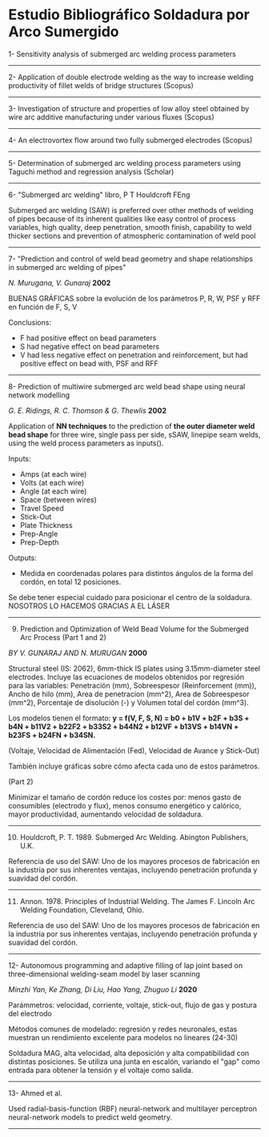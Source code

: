 # Estudio Bibliográfico Soldadura por Arco Sumergido

1- Sensitivity analysis of submerged arc welding process parameters

---

2- Application of double electrode welding as the way to increase welding productivity of fillet welds of bridge structures (Scopus)

---

3- Investigation of structure and properties of low alloy steel obtained by wire arc additive manufacturing under various fluxes (Scopus)

---

4- An electrovortex flow around two fully submerged electrodes (Scopus)

---

5- Determination of submerged arc welding process parameters using Taguchi method and regression analysis (Scholar)

---

6- "Submerged arc welding" libro, P T Houldcroft FEng

Submerged arc welding (SAW) is preferred
over other methods of welding of pipes because of its inherent
qualities like easy control of process variables, high
quality, deep penetration, smooth finish, capability to weld
thicker sections and prevention of atmospheric contamination
of weld pool

---

7- "Prediction and control of weld bead geometry and shape relationships in submerged arc welding of pipes" 

*N. Murugana, V. Gunaraj*
**2002**

BUENAS GRÁFICAS sobre la evolución de los parámetros P, R, W, PSF y RFF en función de F, S, V

Conclusions:
  - F had positive effect on bead parameters
  - S had negative effect on bead parameters
  - V had less negative effect on penetration and reinforcement, but had positive effect on bead with, PSF and RFF
  
---

8- Prediction of multiwire submerged arc weld bead shape using neural network modelling

*G. E. Ridings, R. C. Thomson & G. Thewlis*
**2002**

Application of **NN techniques** to the prediction of **the outer diameter weld bead shape** for three wire, single pass per side, sSAW, linepipe seam welds, using the weld process parameters as inputs().

Inputs:
  - Amps (at each wire)
  - Volts (at each wire)
  - Angle (at each wire)
  - Space (between wires)
  - Travel Speed
  - Stick-Out
  - Plate Thickness
  - Prep-Angle
  - Prep-Depth 
  
Outputs:
  - Medida en coordenadas polares para distintos ángulos de la forma del cordón, en total 12 posiciones.
  
Se debe tener especial cuidado para posicionar el centro de la soldadura. NOSOTROS LO HACEMOS GRACIAS A EL LÁSER


---

9. Prediction and Optimization of Weld Bead Volume for the Submerged Arc Process (Part 1 and 2)

*BY V. GUNARAJ AND N. MURUGAN*
**2000**

Structural steel (IS: 2062), 6mm-thick IS plates using 3.15mm-diameter steel electrodes.
Incluye las ecuaciones de modelos obtenidos por regresión para las variables: Penetración (mm), Sobreespesor (Reinforcement (mm)), Ancho de hilo (mm), Area de penetracion (mm^2), Area de Sobreespesor (mm^2), Porcentaje de disolución (-) y Volumen total del cordón (mm^3).

Los modelos tienen el formato: **y = f(V, F, S, N) = b0 + b1V + b2F + b3S + b4N + b11V2 + b22F2 + b33S2 + b44N2 + b12VF + b13VS + b14VN + b23FS + b24FN + b34SN.**

(Voltaje, Velocidad de Alimentación (Fed), Velocidad de Avance y Stick-Out)

También incluye gráficas sobre cómo afecta cada uno de estos parámetros.

(Part 2)

Minimizar el tamaño de cordón reduce los costes por: menos gasto de consumibles (electrodo y flux), menos consumo energético y calórico, mayor productividad, aumentando velocidad de soldadura.


---
10. Houldcroft, P. T. 1989. Submerged Arc Welding. Abington Publishers, U.K.

Referencia de uso del SAW: Uno de los mayores procesos de fabricación en la industria por sus inherentes ventajas, incluyendo penetración profunda y suavidad del cordón.

---

11. Annon. 1978. Principles of Industrial Welding. The James F. Lincoln Arc Welding Foundation, Cleveland, Ohio.

Referencia de uso del SAW: Uno de los mayores procesos de fabricación en la industria por sus inherentes ventajas, incluyendo penetración profunda y suavidad del cordón.

---

12- Autonomous programming and adaptive filling of lap joint based on three-dimensional welding-seam model by laser scanning

*Minzhi Yan, Ke Zhang, Di Liu, Hao Yang, Zhuguo Li* **2020**

Parámmetros: velocidad, corriente, voltaje, stick-out, flujo de gas y postura del electrodo

Métodos comunes de modelado: regresión y redes neuronales, estas muestran un rendimiento excelente para modelos no lineares (24-30)

Soldadura MAG, alta velocidad, alta deposición y alta compatibilidad con distintas posiciones. Se utiliza una junta en escalón, variando el "gap" como entrada para obtener la tensión y el voltaje como salida.



---

13- Ahmed et al.

Used radial-basis-function (RBF) neural-network and multilayer perceptron neural-network models to predict weld geometry.


---
